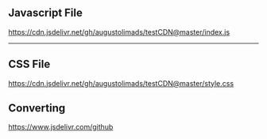 ## Javascript File

https://cdn.jsdelivr.net/gh/augustolimads/testCDN@master/index.js

---

## CSS File

https://cdn.jsdelivr.net/gh/augustolimads/testCDN@master/style.css

## Converting

https://www.jsdelivr.com/github
